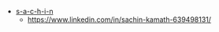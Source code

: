 - [s-a-c-h-i-n](https://github.com/s-a-c-h-i-n)
   - https://www.linkedin.com/in/sachin-kamath-639498131/

